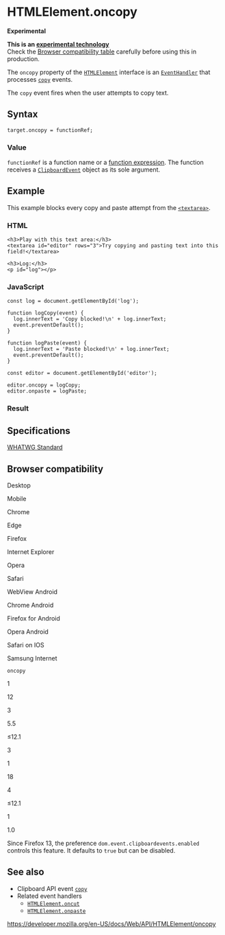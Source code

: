 # HTMLElement.oncopy

**Experimental**

**This is an [experimental technology](https://developer.mozilla.org/en-US/docs/MDN/Guidelines/Conventions_definitions#experimental)**  
Check the [Browser compatibility table](#browser_compatibility) carefully before using this in production.

The `oncopy` property of the [`HTMLElement`](../htmlelement) interface is an [`EventHandler`](https://developer.mozilla.org/en-US/docs/Web/Events/Event_handlers) that processes [`copy`](../element/copy_event) events.

The `copy` event fires when the user attempts to copy text.

## Syntax

    target.oncopy = functionRef;

### Value

`functionRef` is a function name or a [function expression](https://developer.mozilla.org/en-US/docs/Web/JavaScript/Reference/Operators/function). The function receives a [`ClipboardEvent`](../clipboardevent) object as its sole argument.

## Example

This example blocks every copy and paste attempt from the [`<textarea>`](https://developer.mozilla.org/en-US/docs/Web/HTML/Element/textarea).

### HTML

    <h3>Play with this text area:</h3>
    <textarea id="editor" rows="3">Try copying and pasting text into this field!</textarea>

    <h3>Log:</h3>
    <p id="log"></p>

### JavaScript

    const log = document.getElementById('log');

    function logCopy(event) {
      log.innerText = 'Copy blocked!\n' + log.innerText;
      event.preventDefault();
    }

    function logPaste(event) {
      log.innerText = 'Paste blocked!\n' + log.innerText;
      event.preventDefault();
    }

    const editor = document.getElementById('editor');

    editor.oncopy = logCopy;
    editor.onpaste = logPaste;

### Result

## Specifications

[WHATWG Standard](https://html.spec.whatwg.org/multipage/webappapis.html#handler-oncopy)

## Browser compatibility

Desktop

Mobile

Chrome

Edge

Firefox

Internet Explorer

Opera

Safari

WebView Android

Chrome Android

Firefox for Android

Opera Android

Safari on IOS

Samsung Internet

`oncopy`

1

12

3

5.5

≤12.1

3

1

18

4

≤12.1

1

1.0

Since Firefox 13, the preference `dom.event.clipboardevents.enabled` controls this feature. It defaults to `true` but can be disabled.

## See also

- Clipboard API event [`copy`](../element/copy_event)
- Related event handlers
  - [`HTMLElement.oncut`](oncut)
  - [`HTMLElement.onpaste`](onpaste)

<a href="https://developer.mozilla.org/en-US/docs/Web/API/HTMLElement/oncopy" class="_attribution-link">https://developer.mozilla.org/en-US/docs/Web/API/HTMLElement/oncopy</a>

